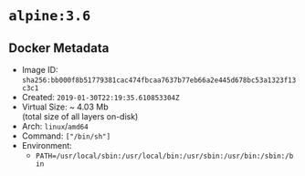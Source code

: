 # `alpine:3.6`

## Docker Metadata

- Image ID: `sha256:bb000f8b51779381cac474fbcaa7637b77eb66a2e445d678bc53a1323f13c3c1`
- Created: `2019-01-30T22:19:35.610853304Z`
- Virtual Size: ~ 4.03 Mb  
  (total size of all layers on-disk)
- Arch: `linux`/`amd64`
- Command: `["/bin/sh"]`
- Environment:
  - `PATH=/usr/local/sbin:/usr/local/bin:/usr/sbin:/usr/bin:/sbin:/bin`
